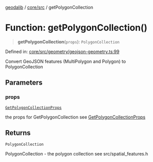 [geodalib](../../../modules.md) / [core/src](../index.md) / getPolygonCollection

# Function: getPolygonCollection()

> **getPolygonCollection**(`props`): `PolygonCollection`

Defined in: [core/src/geometry/geojson-geometry.ts:99](https://github.com/GeoDaCenter/geoda-lib/blob/fd732718ef3d9fb5e87d0aa5ef9ee659a7cf3f31/js/packages/core/src/geometry/geojson-geometry.ts#L99)

Convert GeoJSON features (MultiPolygon and Polygon) to PolygonCollection

## Parameters

### props

[`GetPolygonCollectionProps`](../type-aliases/GetPolygonCollectionProps.md)

the props for GetPolygonCollection see [GetPolygonCollectionProps](../type-aliases/GetPolygonCollectionProps.md)

## Returns

`PolygonCollection`

PolygonCollection - the polygon collection see src/spatial_features.h
